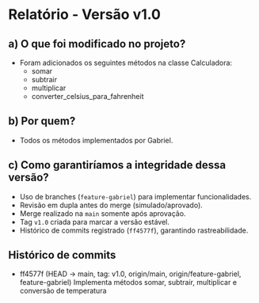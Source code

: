 # Relatório - Versão v1.0

## a) O que foi modificado no projeto?
- Foram adicionados os seguintes métodos na classe Calculadora:
  - somar
  - subtrair
  - multiplicar
  - converter_celsius_para_fahrenheit

## b) Por quem?
- Todos os métodos implementados por Gabriel.

## c) Como garantiríamos a integridade dessa versão?
- Uso de branches (`feature-gabriel`) para implementar funcionalidades.
- Revisão em dupla antes do merge (simulado/aprovado).
- Merge realizado na `main` somente após aprovação.
- Tag `v1.0` criada para marcar a versão estável.
- Histórico de commits registrado (`ff4577f`), garantindo rastreabilidade.

## Histórico de commits
* ff4577f (HEAD -> main, tag: v1.0, origin/main, origin/feature-gabriel, feature-gabriel) Implementa métodos somar, subtrair, multiplicar e conversão de temperatura
